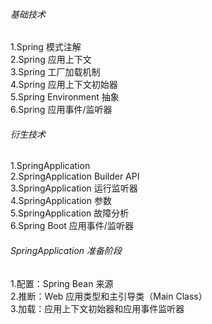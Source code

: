 ###### 基础技术
1.Spring 模式注解    
2.Spring 应用上下文  
3.Spring 工厂加载机制  
4.Spring 应用上下文初始器  
5.Spring Environment 抽象  
6.Spring 应用事件/监听器 


###### 衍生技术
1.SpringApplication  
2.SpringApplication Builder API  
3.SpringApplication 运行监听器  
4.SpringApplication 参数  
5.SpringApplication 故障分析  
6.Spring Boot 应用事件/监听器  

###### SpringApplication 准备阶段
1.配置：Spring Bean 来源  
2.推断：Web 应用类型和主引导类（Main Class）  
3.加载：应用上下文初始器和应用事件监听器  